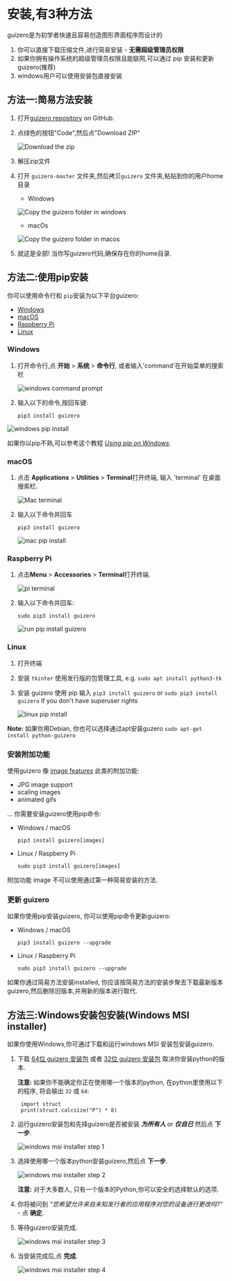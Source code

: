 # 安装,有3种方法

guizero是为初学者快速且容易创造图形界面程序而设计的

1. 你可以直接下载压缩文件,进行简易安装 - **无需超级管理员权限**
2. 如果你拥有操作系统的超级管理员权限且能联网,可以通过 pip 安装和更新 guizero(推荐)
3. windows用户可以使用安装包直接安装

## 方法一:简易方法安装
1. 打开[guizero repository](https://github.com/lawsie/guizero) on GitHub.

2. 点绿色的按钮"Code",然后点"Download ZIP"

    ![Download the zip](https://image.csmicrobit.club/guizero/01_00.png)

3. 解压zip文件

4. 打开 `guizero-master` 文件夹,然后拷贝`guizero` 文件夹,粘贴到你的用户home目录

    + Windows

     ![Copy the guizero folder in windows](https://image.csmicrobit.club/guizero/01_01.png)

    + macOs

     ![Copy the guizero folder in macos](https://image.csmicrobit.club/guizero/01_02.png)

5. 就这是全部! 当你写guizero代码,确保存在你的home目录.

## 方法二:使用pip安装

你可以使用命令行和 `pip`安装为以下平台guizero:

+ [Windows](#windows)
+ [macOS](#macos)
+ [Raspberry Pi](#raspberry-pi)
+ [Linux](#linux)

### Windows

1. 打开命令行,点 **开始** > **系统** > **命令行**, 或者输入'command'在开始菜单的搜索栏

    ![windows command prompt](https://image.csmicrobit.club/guizero/01_03.png)

2. 输入以下的命令,按回车键:

    ```
    pip3 install guizero
    ```

![windows pip install](https://image.csmicrobit.club/guizero/01_04.gif)

如果你以pip不熟,可以参考这个教程 [_Using pip on Windows_](https://projects.raspberrypi.org/en/projects/using-pip-on-windows).



### macOS

1. 点击 **Applications** > **Utilities** > **Terminal**打开终端, 输入 'terminal' 在桌面搜索栏.

    ![Mac terminal](https://image.csmicrobit.club/guizero/01_05.png)

2. 输入以下命令并回车

    ```
    pip3 install guizero
    ```

    ![mac pip install](https://image.csmicrobit.club/guizero/01_06.gif)

### Raspberry Pi

1. 点击**Menu** > **Accessories** > **Terminal**打开终端.

    ![pi terminal](https://image.csmicrobit.club/guizero/01_07.png)

2. 输入以下命令并回车:

    ```
    sudo pip3 install guizero
    ```

    ![run pip install guizero](https://image.csmicrobit.club/guizero/01_08.gif)

### Linux

1. 打开终端
2. 安装 `tkinter` 使用发行版的包管理工具, e.g. `sudo apt install python3-tk`
3. 安装 guizero 使用 pip 输入 `pip3 install guizero` or `sudo pip3 install guizero` if you don't have superuser rights

    ![linux pip install](https://image.csmicrobit.club/guizero/01_09.gif)

**Note:** 如果你用Debian, 你也可以选择通过apt安装guzero
`sudo apt-get install python-guizero`

### 安装附加功能

使用guizero 像 [image features](images.md) 此类的附加功能:

- JPG image support
- scaling images
- animated gifs

... 你需要安装guizero使用pip命令:

- Windows / macOS

    ```
    pip3 install guizero[images]
    ```

- Linux / Raspberry Pi

    ```
    sudo pip3 install guizero[images]
    ```

附加功能 image 不可以使用通过第一种简易安装的方法.

### 更新 guizero

如果你使用pip安装guizero, 你可以使用pip命令更新guizero:

- Windows / macOS

    ```
    pip3 install guizero --upgrade
    ```

- Linux / Raspberry Pi

    ```
    sudo pip3 install guizero --upgrade
    ```

如果你通过简易方法安装installed, 你应该按简易方法的安装步聚去下载最新版本guizero,然后删除旧版本,并用新的版本进行取代.

## 方法三:Windows安装包安装(Windows MSI installer)

如果你使用Windows,你可通过下载和运行windows MSI 安装包安装guizero.

1. 下载 [64位 guizero 安装包](https://github.com/lawsie/guizero/releases/latest/download/guizero-1.1.1.amd64.msi) 或者 [32位 guizero 安装包](https://github.com/lawsie/guizero/releases/latest/download/guizero-1.1.1.win32.msi) 取决你安装python的版本.

    **注意:** 如果你不能确定你正在使用哪一个版本的python, 在python里使用以下的程序, 将会输出 `32` 或 `64`:

        import struct
        print(struct.calcsize("P") * 8)

2. 运行guizero安装包和先择guizero是否被安装 ***为所有人*** or ***仅自已*** 然后点 **下一步**.

    ![windows msi installer step 1](https://image.csmicrobit.club/guizero/01_10.png)

3. 选择使用哪一个版本python安装guizero,然后点 **下一步**.

    ![windows msi installer step 2](https://image.csmicrobit.club/guizero/01_11.png)

    **注意:** 对于大多数人, 只有一个版本的Python,你可以安全的选择默认的选项.

4. 你将被问到 *"您希望允许来自未知发行者的应用程序对您的设备进行更改吗?"* - 点 **确定**.

5. 等待guizero安装完成.

    ![windows msi installer step 3](https://image.csmicrobit.club/guizero/01_12.png)

6. 当安装完成后,点 **完成**.

    ![windows msi installer step 4](https://image.csmicrobit.club/guizero/01_13.png)